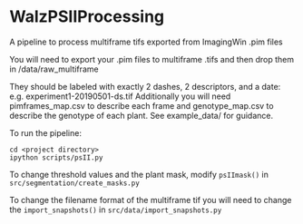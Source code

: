 # WalzPSIIProcessing
A pipeline to process multiframe tifs exported from ImagingWin .pim files

You will need to export your .pim files to multiframe .tifs and then drop them in /data/raw_multiframe

They should be labeled with exactly 2 dashes, 2 descriptors, and a date: e.g. experiment1-20190501-ds.tif
Additionally you will need pimframes_map.csv to describe each frame and genotype_map.csv to describe the genotype of each plant. See example_data/ for guidance.

To run the pipeline:

```
cd <project directory>
ipython scripts/psII.py
```

To change threshold values and the plant mask, modify `psIImask()` in `src/segmentation/create_masks.py`

To change the filename format of the multiframe tif you will need to change the `import_snapshots()` in `src/data/import_snapshots.py`

